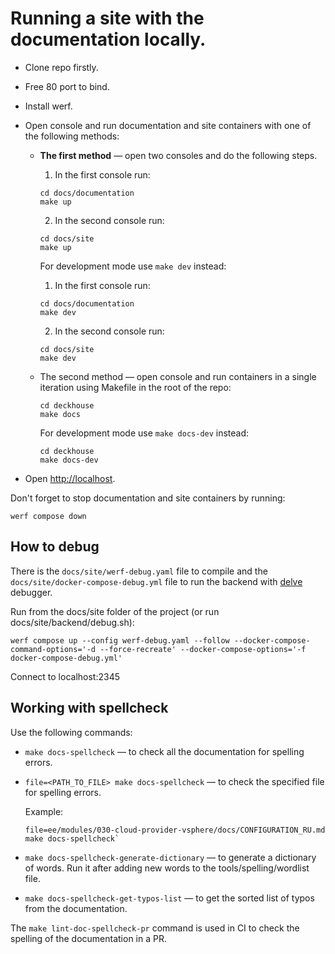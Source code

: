 # Running a site with the documentation locally.

- Clone repo firstly.

- Free 80 port to bind.

- Install werf.

- Open console and run documentation and site containers with one of the following methods:

  - **The first method** — open two consoles and do the following steps.

    1. In the first console run:
		
    ```shell
    cd docs/documentation
    make up 
    ```

    2. In the second console run:

    ```shell
    cd docs/site
    make up 
    ```
	
	For development mode use `make dev` instead:
	
    1. In the first console run:
  
	  ```shell
    cd docs/documentation
    make dev
    ```
	
    2. In the second console run:
	
	  ```shell
    cd docs/site
    make dev
    ```
	
  - The second method — open console and run containers in a single iteration using Makefile in the root of the repo:
   
    ```shell
    cd deckhouse
    make docs
    ```
	
    For development mode use `make docs-dev` instead:
	
	  ```shell
    cd deckhouse
    make docs-dev 
    ```
	
- Open <http://localhost>.

Don't forget to stop documentation and site containers by running:

  ```shell
  werf compose down
  ```

## How to debug

There is the `docs/site/werf-debug.yaml` file to compile and the `docs/site/docker-compose-debug.yml` file to run the backend with [delve](https://github.com/go-delve/delve) debugger.

Run from the docs/site folder of the project (or run docs/site/backend/debug.sh):

```shell
werf compose up --config werf-debug.yaml --follow --docker-compose-command-options='-d --force-recreate' --docker-compose-options='-f docker-compose-debug.yml'
```

Connect to localhost:2345

## Working with spellcheck

Use the following commands:
- `make docs-spellcheck` — to check all the documentation for spelling errors.
- `file=<PATH_TO_FILE> make docs-spellcheck` — to check the specified file for spelling errors.

  Example:

  ```shell
  file=ee/modules/030-cloud-provider-vsphere/docs/CONFIGURATION_RU.md make docs-spellcheck`
  ```

- `make docs-spellcheck-generate-dictionary` — to generate a dictionary of words. Run it after adding new words to the tools/spelling/wordlist file.
- `make docs-spellcheck-get-typos-list` — to get the sorted list of typos from the documentation.

The `make lint-doc-spellcheck-pr` command is used in CI to check the spelling of the documentation in a PR.